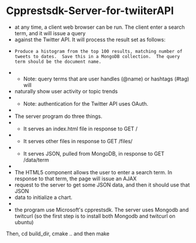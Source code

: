 # Cpprestsdk-Server-for-twiiterAPI
* at any time, a client web browser can be run. The client enter a search term, and it will issue a query
 * against the Twitter API.  It will process the result set as follows:
 *     Produce a histogram from the top 100 results, matching number of tweets to dates.  Save this in a MongoDB collection.  The query term should be the document name.
 * - Note: query terms that are user handles (@name) or hashtags (#tag) will
 *   naturally show user activity or topic trends
 * - Note: authentication for the Twitter API uses OAuth.
 *
 * The server program do three things.
 *   - It serves an index.html file in response to GET /
 *   - It serves other files in response to GET /files/<filename>
 *   - It serves JSON, pulled from MongoDB, in response to GET /data/term
 *
 * The HTML5 component allows the user to enter a search term.  In response to that term, the page will issue an AJAX
 * request to the server to get some JSON data, and then it should use that JSON
 * data to initialize a chart. 
 *
 * the program use Microsoft's cpprestsdk. 
 The server uses Mongodb and twitcurl (so the first step is to install both Mongodb and twitcurl on ubuntu)
 
 Then, cd build_dir, cmake .. and then make 
